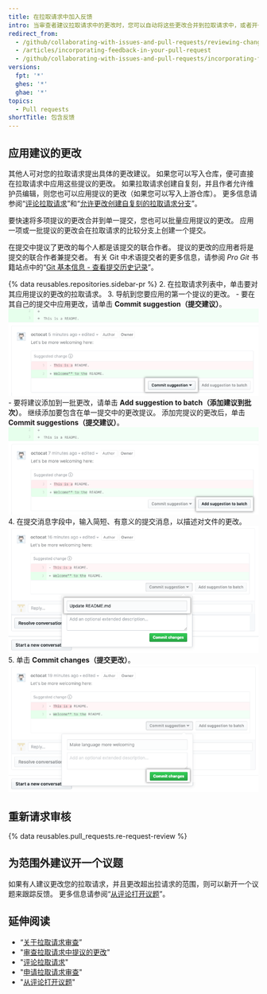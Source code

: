 ```yaml
---
title: 在拉取请求中加入反馈
intro: 当审查者建议拉取请求中的更改时，您可以自动将这些更改合并到拉取请求中，或者开一个议题来跟踪范围外的建议。
redirect_from:
  - /github/collaborating-with-issues-and-pull-requests/reviewing-changes-in-pull-requests/incorporating-feedback-in-your-pull-request
  - /articles/incorporating-feedback-in-your-pull-request
  - /github/collaborating-with-issues-and-pull-requests/incorporating-feedback-in-your-pull-request
versions:
  fpt: '*'
  ghes: '*'
  ghae: '*'
topics:
  - Pull requests
shortTitle: 包含反馈
---
```


## 应用建议的更改

其他人可对您的拉取请求提出具体的更改建议。 如果您可以写入仓库，便可直接在拉取请求中应用这些提议的更改。 如果拉取请求创建自复刻，并且作者允许维护员编辑，则您也可以应用提议的更改（如果您可以写入上游仓库）。 更多信息请参阅“[评论拉取请求](/github/collaborating-with-issues-and-pull-requests/commenting-on-a-pull-request)”和“[允许更改创建自复刻的拉取请求分支](/github/collaborating-with-issues-and-pull-requests/allowing-changes-to-a-pull-request-branch-created-from-a-fork)”。

要快速将多项提议的更改合并到单一提交，您也可以批量应用提议的更改。 应用一项或一批提议的更改会在拉取请求的比较分支上创建一个提交。

在提交中提议了更改的每个人都是该提交的联合作者。 提议的更改的应用者将是提交的联合作者兼提交者。 有关 Git 中术语提交者的更多信息，请参阅 _Pro Git_ 书籍站点中的“[Git 基本信息 - 查看提交历史记录](https://git-scm.com/book/en/v2/Git-Basics-Viewing-the-Commit-History)”。

{% data reusables.repositories.sidebar-pr %}
2. 在拉取请求列表中，单击要对其应用提议的更改的拉取请求。
3. 导航到您要应用的第一个提议的更改。
    - 要在其自己的提交中应用更改，请单击 **Commit suggestion（提交建议）**。 ![提交建议按钮](/assets/images/help/pull_requests/commit-suggestion-button.png)
    - 要将建议添加到一批更改，请单击 **Add suggestion to batch（添加建议到批次）**。 继续添加要包含在单一提交中的更改提议。 添加完提议的更改后，单击 **Commit suggestions（提交建议）**。 ![添加建议到批次按钮](/assets/images/help/pull_requests/add-suggestion-to-batch.png)
4. 在提交消息字段中，输入简短、有意义的提交消息，以描述对文件的更改。 ![提交消息字段](/assets/images/help/pull_requests/suggested-change-commit-message-field.png)
5. 单击 **Commit changes（提交更改）**。 ![提交更改按钮](/assets/images/help/pull_requests/commit-changes-button.png)

## 重新请求审核

{% data reusables.pull_requests.re-request-review %}

## 为范围外建议开一个议题

如果有人建议更改您的拉取请求，并且更改超出拉请求的范围，则可以新开一个议题来跟踪反馈。 更多信息请参阅“[从评论打开议题](/github/managing-your-work-on-github/opening-an-issue-from-a-comment)”。

## 延伸阅读

- “[关于拉取请求审查](/github/collaborating-with-issues-and-pull-requests/about-pull-request-reviews)”
- "[审查拉取请求中提议的更改](/github/collaborating-with-issues-and-pull-requests/reviewing-proposed-changes-in-a-pull-request)"
- "[评论拉取请求](/github/collaborating-with-issues-and-pull-requests/commenting-on-a-pull-request)"
- "[申请拉取请求审查](/github/collaborating-with-issues-and-pull-requests/requesting-a-pull-request-review)"
- "[从评论打开议题](/github/managing-your-work-on-github/opening-an-issue-from-a-comment)"
